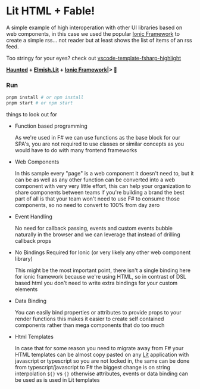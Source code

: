 # Lit HTML + Fable!

[Haunted]: https://github.com/AngelMunoz/Fable.Haunted
[Lit]: https://lit.dev/docs/libraries/standalone-templates/
[Elmish.Lit]: https://github.com/alfonsogarciacaro/Elmish.Lit
[Ionic Framework]: https://ionicframework.com/

A simple example of high interoperation with other UI libraries based on web components, in this case we used the popular [Ionic Framework] to create a simple rss... not reader but at least shows the list of items of an rss feed.

Too stringy for your eyes? check out [vscode-template-fsharp-highlight](https://marketplace.visualstudio.com/items?itemName=alfonsogarciacaro.vscode-template-fsharp-highlight)

**[Haunted] + [Elmish.Lit] + [Ionic Framework]|> 💖**

### Run

```bash
pnpm install # or npm install
pnpm start # or npm start
```

things to look out for

- Function based programming

  As we're used in F# we can use functions as the base block for our SPA's, you are not required to use classes or similar concepts as you would have to do with many frontend frameworks

- Web Components

  In this sample every "page" is a web component it doesn't need to, but it can be as well as any other function can be converted into a web component with very very little effort, this can help your organization to share components between teams if you're building a brand the best part of all is that your team won't need to use F# to consume those components, so no need to convert to 100% from day zero

- Event Handling

  No need for callback passing, events and custom events bubble naturally in the browser and we can leverage that instead of drilling callback props

- No Bindings Required for Ionic (or very likely any other web component library)

  This might be the most important point, there isn't a single binding here for ionic framework because we're using HTML, so in contrast of DSL based html you don't need to write extra bindings for your custom elements

- Data Binding

  You can easily bind properties or attributes to provide props to your render functions
  this makes it easier to create self contained components rather than mega components that do too much

- Html Templates

  In case that for some reason you need to migrate away from F# your HTML templates can be almost copy pasted on any [Lit] application with javascript or typescript so you are not locked in, the same can be done from typescript/javascript to F# the biggest change is on string interpolation `${}` vs `{}` otherwise attributes, events or data binding can be used as is used in Lit templates
